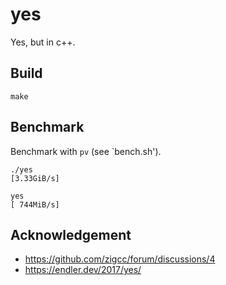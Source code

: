 # yes

Yes, but in c++.

## Build

```
make
```

## Benchmark

Benchmark with `pv` (see `bench.sh').

```
./yes
[3.33GiB/s]

yes
[ 744MiB/s]
```

## Acknowledgement

- https://github.com/zigcc/forum/discussions/4
- https://endler.dev/2017/yes/
